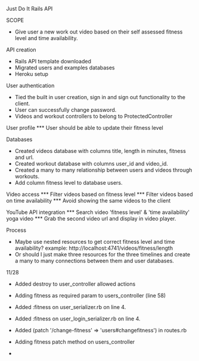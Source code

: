 Just Do It Rails API

SCOPE
* Give user a new work out video based on their self assessed fitness level and time availability.

API creation
* Rails API template downloaded
* Migrated users and examples databases
* Heroku setup

User authentication
* Tied the built in user creation, sign in and sign out functionality to the client.
* User can successfully change password.
* Videos and workout controllers to belong to ProtectedController

User profile
*** User should be able to update their fitness level

Databases
* Created videos database with columns title, length in minutes, fitness and url.
* Created workout database with columns user_id and video_id.
* Created a many to many relationship between users and videos through workouts.
* Add column fitness level to database users.

Video access
*** Filter videos based on fitness level
*** Filter videos based on time availability
*** Avoid showing the same videos to the client

YouTube API integration
*** Search video 'fitness level' & 'time availability' yoga video
*** Grab the second video url and display in video player.

Process
* Maybe use nested resources to get correct fitness level and time availability?
 example: http://localhost:4741/videos/fitness/length
* Or should I just make three resources for the three timelines and create a
 many to many connections between them and user databases.

 11/28
* Added destroy to user_controller allowed actions
* Adding fitness as required param to users_controller (line 58)
* Added :fitness on user_serializer.rb on line 4.
* Added :fitness on user_login_serializer.rb on line 4.
* Added (patch '/change-fitness' => 'users#changefitness') in routes.rb

* Adding fitness patch method on users_controller
*
